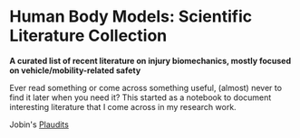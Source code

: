 # Human Body Models: Scientific Literature Collection

**A curated list of recent  literature on injury biomechanics, mostly focused on vehicle/mobility-related safety**

Ever read something or come across something useful, (almost) never to find it later when you need it? This started as a notebook to document interesting literature that I come across in my research work.

Jobin's [Plaudits](https://plaudit.pub/endorser/0000-0003-1916-7348)
